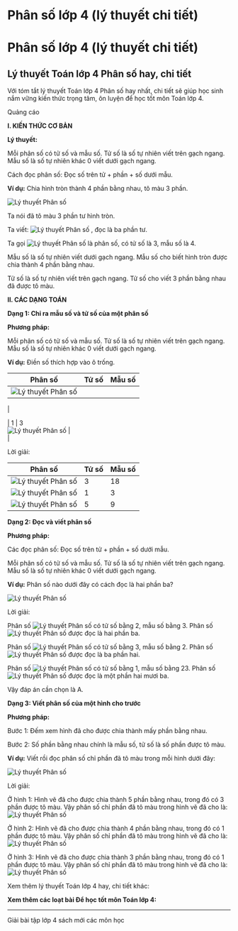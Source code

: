 # Phân số lớp 4 (lý thuyết chi tiết)

# Phân số lớp 4 (lý thuyết chi tiết)

## Lý thuyết Toán lớp 4 Phân số hay, chi tiết

Với tóm tắt lý thuyết Toán lớp 4 Phân số hay nhất, chi tiết sẽ giúp học sinh nắm vững kiến thức trọng tâm, ôn luyện để học tốt môn Toán lớp 4.

Quảng cáo

**I. KIẾN THỨC CƠ BẢN**

**Lý thuyết:**

Mỗi phân số có tử số và mẫu số. Tử số là số tự nhiên viết trên gạch ngang. Mẫu số là số tự nhiên khác 0 viết dưới gạch ngang. 

Cách đọc phân số: Đọc số trên tử + phần + số dưới mẫu.

**Ví dụ:** Chia hình tròn thành 4 phần bằng nhau, tô màu 3 phần. 

![Lý thuyết Phân số](https://vietjack.com/giai-toan-lop-4/images/ly-thuyet-phan-so-95180.png)

Ta nói đã tô màu 3 phần tư hình tròn. 

Ta viết: ![Lý thuyết Phân số](https://vietjack.com/giai-toan-lop-4/images/ly-thuyet-phan-so-95183.png) , đọc là ba phần tư.

Ta gọi ![Lý thuyết Phân số](https://vietjack.com/giai-toan-lop-4/images/ly-thuyet-phan-so-95184.png) là phân số, có tử số là 3, mẫu số là 4.

Mẫu số là số tự nhiên viết dưới gạch ngang. Mẫu số cho biết hình tròn được chia thành 4 phần bằng nhau. 

Tử số là số tự nhiên viết trên gạch ngang. Tử số cho viết 3 phần bằng nhau đã được tô màu.

**II. CÁC DẠNG TOÁN**

**Dạng 1: Chỉ ra mẫu số và tử số của một phân số**

**Phương pháp:**

Mỗi phân số có tử số và mẫu số. Tử số là số tự nhiên viết trên gạch ngang. Mẫu số là số tự nhiên khác 0 viết dưới gạch ngang. 

**Ví dụ:** Điền số thích hợp vào ô trống.

Phân số | Tử số | Mẫu số  
---|---|---  
![Lý thuyết Phân số](https://vietjack.com/giai-toan-lop-4/images/ly-thuyet-phan-so-95187.png) |   
|   
  
  
| 1 | 3  
![Lý thuyết Phân số](https://vietjack.com/giai-toan-lop-4/images/ly-thuyet-phan-so-95190.png) |   
|   
  
  
Lời giải: 

Phân số | Tử số | Mẫu số  
---|---|---  
![Lý thuyết Phân số](https://vietjack.com/giai-toan-lop-4/images/ly-thuyet-phan-so-95192.png) | 3 | 18  
![Lý thuyết Phân số](https://vietjack.com/giai-toan-lop-4/images/ly-thuyet-phan-so-95194.png) | 1 | 3  
![Lý thuyết Phân số](https://vietjack.com/giai-toan-lop-4/images/ly-thuyet-phan-so-95198.png) | 5 | 9  
  
**Dạng 2: Đọc và viết phân số**

**Phương pháp:**

Các đọc phân số: Đọc số trên tử + phần + số dưới mẫu.

Mỗi phân số có tử số và mẫu số. Tử số là số tự nhiên viết trên gạch ngang. Mẫu số là số tự nhiên khác 0 viết dưới gạch ngang. 

**Ví dụ:** Phân số nào dưới đây có cách đọc là hai phần ba?

![Lý thuyết Phân số](https://vietjack.com/giai-toan-lop-4/images/ly-thuyet-phan-so-95200.png)

Lời giải:

Phân số ![Lý thuyết Phân số](https://vietjack.com/giai-toan-lop-4/images/ly-thuyet-phan-so-95202.png) có tử số bằng 2, mẫu số bằng 3. Phân số ![Lý thuyết Phân số](https://vietjack.com/giai-toan-lop-4/images/ly-thuyet-phan-so-95203.png) được đọc là hai phần ba.

Phân số ![Lý thuyết Phân số](https://vietjack.com/giai-toan-lop-4/images/ly-thuyet-phan-so-95205.png) có tử số bằng 3, mẫu số bằng 2. Phân số ![Lý thuyết Phân số](https://vietjack.com/giai-toan-lop-4/images/ly-thuyet-phan-so-95206.png) được đọc là ba phần hai.

Phân số ![Lý thuyết Phân số](https://vietjack.com/giai-toan-lop-4/images/ly-thuyet-phan-so-95208.png) có tử số bằng 1, mẫu số bằng 23. Phân số ![Lý thuyết Phân số](https://vietjack.com/giai-toan-lop-4/images/ly-thuyet-phan-so-95209.png) được đọc là một phần hai mươi ba.

Vậy đáp án cần chọn là A. 

**Dạng 3: Viết phân số của một hình cho trước**

**Phương pháp:**

Bước 1: Đếm xem hình đã cho được chia thành mấy phần bằng nhau.

Bước 2: Số phần bằng nhau chính là mẫu số, tử số là số phần được tô màu.

**Ví dụ:** Viết rồi đọc phân số chỉ phần đã tô màu trong mỗi hình dưới đây:

![Lý thuyết Phân số](https://vietjack.com/giai-toan-lop-4/images/ly-thuyet-phan-so-95211.png)

Lời giải: 

Ở hình 1: Hình vẽ đã cho được chia thành 5 phần bằng nhau, trong đó có 3 phần được tô màu. Vậy phân số chỉ phần đã tô màu trong hình vẽ đã cho là:![Lý thuyết Phân số](https://vietjack.com/giai-toan-lop-4/images/ly-thuyet-phan-so-95213.png)

Ở hình 2: Hình vẽ đã cho được chia thành 4 phần bằng nhau, trong đó có 1 phần được tô màu. Vậy phân số chỉ phần đã tô màu trong hình vẽ đã cho là:![Lý thuyết Phân số](https://vietjack.com/giai-toan-lop-4/images/ly-thuyet-phan-so-95215.png)

Ở hình 3: Hình vẽ đã cho được chia thành 3 phần bằng nhau, trong đó có 1 phần được tô màu. Vậy phân số chỉ phần đã tô màu trong hình vẽ đã cho là: ![Lý thuyết Phân số](https://vietjack.com/giai-toan-lop-4/images/ly-thuyet-phan-so-95217.png)

Xem thêm lý thuyết Toán lớp 4 hay, chi tiết khác:

**Xem thêm các loạt bài Để học tốt môn Toán lớp 4:**

* * *

Giải bài tập lớp 4 sách mới các môn học
